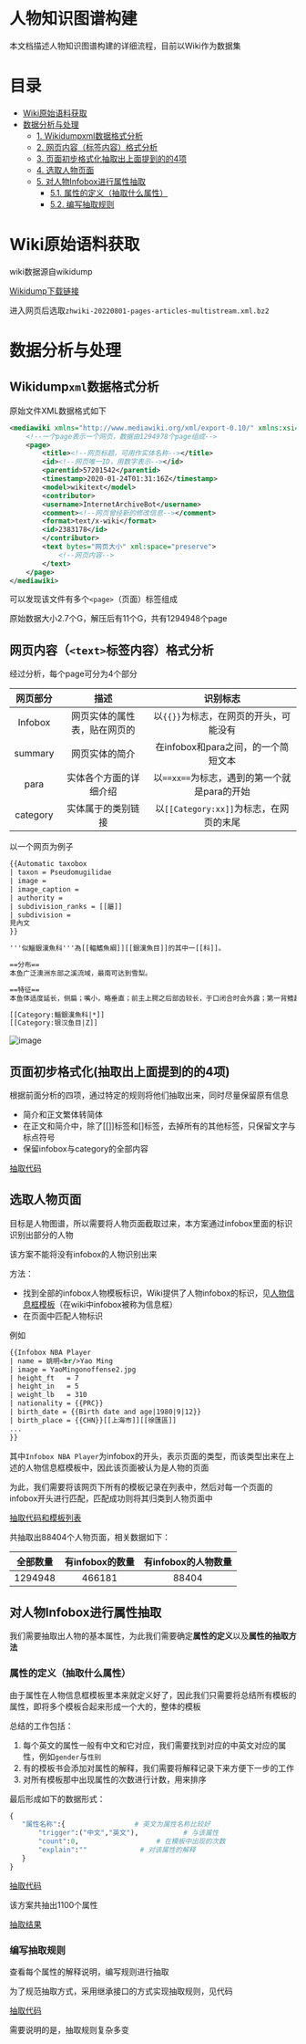 人物知识图谱构建
=========
本文档描述人物知识图谱构建的详细流程，目前以Wiki作为数据集

目录
=======
<!-- TOC -->
- [Wiki原始语料获取](#wiki%E5%8E%9F%E5%A7%8B%E8%AF%AD%E6%96%99%E8%8E%B7%E5%8F%96)
- [数据分析与处理](#%E6%95%B0%E6%8D%AE%E5%88%86%E6%9E%90%E4%B8%8E%E5%A4%84%E7%90%86)
    - [1. Wikidumpxml数据格式分析](#1-wikidumpxml%E6%95%B0%E6%8D%AE%E6%A0%BC%E5%BC%8F%E5%88%86%E6%9E%90)
    - [2. 网页内容（<text>标签内容）格式分析](#2-%E7%BD%91%E9%A1%B5%E5%86%85%E5%AE%B9text%E6%A0%87%E7%AD%BE%E5%86%85%E5%AE%B9%E6%A0%BC%E5%BC%8F%E5%88%86%E6%9E%90)
    - [3. 页面初步格式化抽取出上面提到的的4项](#3-%E9%A1%B5%E9%9D%A2%E5%88%9D%E6%AD%A5%E6%A0%BC%E5%BC%8F%E5%8C%96%E6%8A%BD%E5%8F%96%E5%87%BA%E4%B8%8A%E9%9D%A2%E6%8F%90%E5%88%B0%E7%9A%84%E7%9A%844%E9%A1%B9)
    - [4. 选取人物页面](#4-%E9%80%89%E5%8F%96%E4%BA%BA%E7%89%A9%E9%A1%B5%E9%9D%A2)
    - [5. 对人物Infobox进行属性抽取](#5-%E5%AF%B9%E4%BA%BA%E7%89%A9infobox%E8%BF%9B%E8%A1%8C%E5%B1%9E%E6%80%A7%E6%8A%BD%E5%8F%96)
        - [5.1. 属性的定义（抽取什么属性）](#51-%E5%B1%9E%E6%80%A7%E7%9A%84%E5%AE%9A%E4%B9%89%E6%8A%BD%E5%8F%96%E4%BB%80%E4%B9%88%E5%B1%9E%E6%80%A7)
        - [5.2. 编写抽取规则](#52-%E7%BC%96%E5%86%99%E6%8A%BD%E5%8F%96%E8%A7%84%E5%88%99)

<!-- /TOC -->


# Wiki原始语料获取

wiki数据源自wikidump

[Wikidump下载链接](https://dumps.wikimedia.org/zhwiki/latest/)

进入网页后选取`zhwiki-20220801-pages-articles-multistream.xml.bz2`

# 数据分析与处理

## Wikidump`xml`数据格式分析
原始文件XML数据格式如下
```xml
<mediawiki xmlns="http://www.mediawiki.org/xml/export-0.10/" xmlns:xsi="http://www.w3.org/2001/XMLSchema-instance" xsi:schemaLocation="http://www.mediawiki.org/xml/export-0.10/ http://www.mediawiki.org/xml/export-0.10.xsd" version="0.10" xml:lang="zh">
    <!--一个page表示一个网页，数据由1294978个page组成-->
    <page>
        <title><!--网页标题，可用作实体名称--></title>
        <id><!--网页唯一ID，用数字表示--></id>
        <parentid>57201542</parentid>
        <timestamp>2020-01-24T01:31:16Z</timestamp>
        <model>wikitext</model>
        <contributor>
        <username>InternetArchiveBot</username>
        <comment><!--网页曾经新的修改信息--></comment>
        <format>text/x-wiki</format>
        <id>2383178</id>
      	</contributor>
        <text bytes="网页大小" xml:space="preserve">
            <!--网页内容-->
        </text>
    </page>
</mediawiki>
```
可以发现该文件有多个`<page>`（页面）标签组成

原始数据大小2.7个G，解压后有11个G，共有1294948个page

## 网页内容（`<text>`标签内容）格式分析

经过分析，每个page可分为4个部分

| 网页部分 |             描述             |                   识别标志                   |
| :------: | :--------------------------: | :------------------------------------------: |
| Infobox  | 网页实体的属性表，贴在网页的 |    以`{{}}`为标志，在网页的开头，可能没有    |
| summary  |        网页实体的简介        |     在infobox和para之间，的一个简短文本      |
|   para   |    实体各个方面的详细介绍    | 以`==xx==`为标志，遇到的第一个就是para的开始 |
| category |      实体属于的类别链接      |  以`[[Category:xx]]`为标志，在网页的末尾  |

以一个网页为例子

```XML
{{Automatic taxobox
| taxon = Pseudomugilidae
| image = 
| image_caption = 
| authority = 
| subdivision_ranks = [[屬]]
| subdivision =
見內文
}}

'''似鯔銀漢魚科'''為[[輻鰭魚綱]][[銀漢魚目]]的其中一[[科]]。

==分布==
本鱼广泛澳洲东部之溪流域，最南可达到雪梨。

==特征==
本鱼体适度延长，侧扁；嘴小，略垂直；前主上腭之后部齿较长，于口闭合时会外露；第一背鳍起点在胸鳍末端以前，具3至6棘；第二背鳍具1棘棘6至10枚软条；臀鳍之起点在第一背鳍末端之下方，具1棘及9至12枚软条；胸鳍尖形，尾鳍开叉；无侧线，一纵列鳞具25至31枚。雌雄异形，雄鱼背鳍、臀鳍及腹鳍之前方各鳍条成丝状延长；在春夏之繁殖季节，体色会变成鲜艳之黄色。雄鱼体长可达7公分。

[[Category:鯔銀漢魚科|*]]
[[Category:银汉鱼目|Z]]
```

![image](https://github.com/ReturnTR/PensonKG/blob/main/images/wiki_数据实例.png)

## 页面初步格式化(抽取出上面提到的的4项)

根据前面分析的四项，通过特定的规则将他们抽取出来，同时尽量保留原有信息

- 简介和正文繁体转简体
- 在正文和简介中，除了[[]]标签和[]标签，去掉所有的其他标签，只保留文字与标点符号
- 保留infobox与category的全部内容

[抽取代码](https://github.com/ReturnTR/PensonKG/blob/main/code/WikiProcess.py)

## 选取人物页面

目标是人物图谱，所以需要将人物页面截取过来，本方案通过infobox里面的标识识别出部分的人物

该方案不能将没有infobox的人物识别出来

方法：
- 找到全部的infobox人物模板标识，Wiki提供了人物infobox的标识，见[人物信息框模板](https://zh.wikipedia.org/wiki/Category:人物信息框模板)（在wiki中infobox被称为信息框）
- 在页面中匹配人物标识



例如

```xml
{{Infobox NBA Player
| name = 姚明<br/>Yao Ming
| image = YaoMingonoffense2.jpg
| height_ft   = 7
| height_in   = 5
| weight_lb   = 310
| nationality = {{PRC}}
| birth_date = {{Birth date and age|1980|9|12}}
| birth_place = {{CHN}}[[上海市]][[徐匯區]]
...
}}
```

其中`Infobox NBA Player`为infobox的开头，表示页面的类型，而该类型出来在上述的人物信息框模板中，因此该页面被认为是人物的页面

为此，我们需要将该网页下所有的模板记录在列表中，然后对每一个页面的infobox开头进行匹配，匹配成功则将其归类到人物页面中

[抽取代码和模板列表](https://github.com/ReturnTR/PensonKG/blob/main/code/GetPersonViaInfobox.py)

共抽取出88404个人物页面，相关数据如下：

|全部数量 | 有infobox的数量 | 有infobox的人物数量|
| :------: | :---: | :---:|
|1294948 | 466181 | 88404 |
## 对人物Infobox进行属性抽取

我们需要抽取出人物的基本属性，为此我们需要确定**属性的定义**以及**属性的抽取方法**

### 属性的定义（抽取什么属性）
由于属性在人物信息框模板里本来就定义好了，因此我们只需要将总结所有模板的属性，即将多个模板合起来形成一个大的，整体的模板

总结的工作包括：
1. 每个英文的属性一般有中文和它对应，我们需要找到对应的中英文对应的属性，例如`gender`与`性别`
2. 有的模板书会添加对属性的解释，我们需要将解释记录下来方便下一步的工作
3. 对所有模板那中出现属性的次数进行计数，用来排序
   
最后形成如下的数据形式：

```python
{
   "属性名称":{					# 英文为属性名称比较好
       "trigger":("中文","英文"),	        # 与该属性
       "count":0,       			# 在模板中出现的次数
       "explain":""				# 对该属性的解释
   }
}
```

[抽取代码](https://github.com/ReturnTR/PensonKG/blob/main/code/GetBigInfobox.py)

该方案共抽出1100个属性

[抽取结果](https://github.com/ReturnTR/PensonKG/blob/main/data/infobox_templete.json)



### 编写抽取规则

查看每个属性的解释说明，编写规则进行抽取

为了规范抽取方式，采用继承接口的方式实现抽取规则，见代码

[抽取代码](https://github.com/ReturnTR/PensonKG/blob/main/code/attribute_filter.py)

需要说明的是，抽取规则复杂多变
